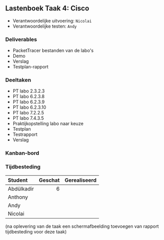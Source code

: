 ## Lastenboek Taak 4: Cisco

* Verantwoordelijke uitvoering: `Nicolai`
* Verantwoordelijke testen: `Andy`

### Deliverables

* PacketTracer bestanden van de labo's
* Demo
* Verslag
* Testplan-rapport

### Deeltaken

* PT labo 2.3.2.3
* PT labo 6.2.3.8
* PT labo 6.2.3.9
* PT labo 6.2.3.10
* PT labo 7.2.2.5
* PT labo 7.4.3.5
* Praktijkopstelling labo naar keuze
* Testplan
* Testrapport
* Verslag

### Kanban-bord



### Tijdbesteding

| Student  | Geschat | Gerealiseerd |
| :---     |    ---: |         ---: |
| Abdülkadir |   6      |              |
| Anthony |         |              |
| Andy |         |              |
| Nicolai |         |              |

(na oplevering van de taak een schermafbeelding toevoegen van rapport tijdbesteding voor deze taak)
